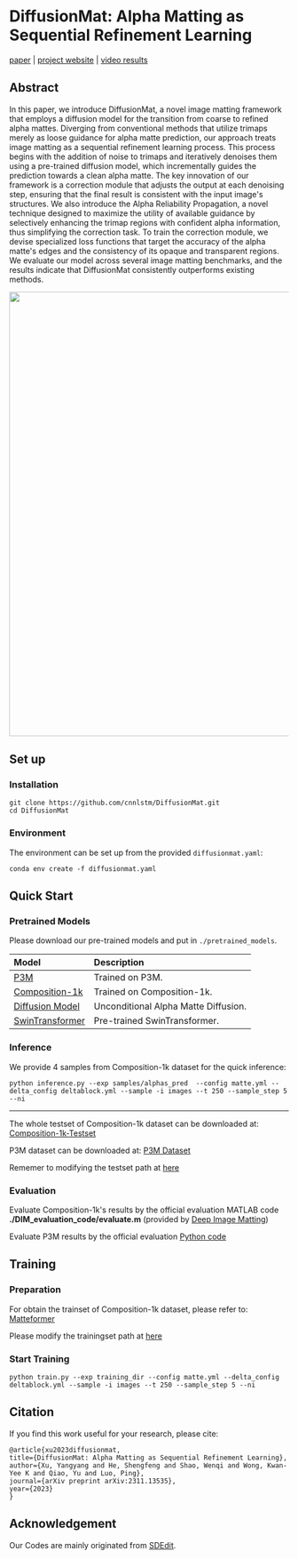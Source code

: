 # **DiffusionMat: Alpha Matting as Sequential Refinement Learning**

[paper](https://arxiv.org/pdf/2311.13535.pdf) |  [project website](https://cnnlstm.github.io/DiffusionMat/) |  [video results](https://youtu.be/b_qQvv0R3BA)

## Abstract

In this paper, we introduce DiffusionMat, a novel image matting framework that employs a diffusion model for the transition from coarse to refined alpha mattes. Diverging from conventional methods that utilize trimaps merely as loose guidance for alpha matte prediction, our approach treats image matting as a sequential refinement learning process. This process begins with the addition of noise to trimaps and iteratively denoises them using a pre-trained diffusion model, which incrementally guides the prediction towards a clean alpha matte. The key innovation of our framework is a correction module that adjusts the output at each denoising step, ensuring that the final result is consistent with the input image's structures. We also introduce the Alpha Reliability Propagation, a novel technique designed to maximize the utility of available guidance by selectively enhancing the trimap regions with confident alpha information, thus simplifying the correction task. To train the correction module, we devise specialized loss functions that target the accuracy of the alpha matte's edges and the consistency of its opaque and transparent regions. We evaluate our model across several image matting benchmarks, and the results indicate that DiffusionMat consistently outperforms existing methods.

<img src="pics/overview.png" width="800px"/>

## Set up

### Installation

```
git clone https://github.com/cnnlstm/DiffusionMat.git
cd DiffusionMat
```

### Environment

The environment can be set up  from the provided `diffusionmat.yaml`:

```
conda env create -f diffusionmat.yaml
```

## Quick Start

### Pretrained Models

Please download our pre-trained models and put in  `./pretrained_models`.

| Model | Description
| :--- | :----------
|[P3M](https://drive.google.com/file/d/1is6LEv3DjipCGjYawlbPwDPZJvTYyPdb/view?usp=sharing)  | Trained on P3M.
|[Composition-1k](https://drive.google.com/file/d/1NAuTEUGWEk3RaXWQiJTJ0m6KwpuIE1_L/view?usp=sharing)  | Trained on Composition-1k.
|[Diffusion Model](https://drive.google.com/file/d/19maZQOX5hbBM8-Jd2yVGjfcvoxh8w7dB/view?usp=sharing)  | Unconditional Alpha Matte Diffusion.
|[SwinTransformer](https://drive.google.com/file/d/1n3PhgzdMtCPJJA4mBhRjrjB4_jJbHBrd/view?usp=sharing)  | Pre-trained SwinTransformer.

### Inference

We provide 4 samples from Composition-1k dataset for the quick inference:

```
python inference.py --exp samples/alphas_pred  --config matte.yml --delta_config deltablock.yml --sample -i images --t 250 --sample_step 5 --ni
```

---

The whole testset of Composition-1k dataset can be downloaded at: [Composition-1k-Testset](https://drive.google.com/file/d/1fS-uh2Fi0APygd0NPjqfT7jCwUu_a_Xu/view?usp=sharing)

P3M dataset can be downloaded at: [P3M Dataset](https://drive.google.com/uc?export=download&id=1LqUU7BZeiq8I3i5KxApdOJ2haXm-cEv1)

Rememer to modifying the testset path at [here](https://github.com/cnnlstm/DiffusionMat/blob/main/runners/diffusionmat_test.py#L175)

### Evaluation

Evaluate Composition-1k's results by the official evaluation MATLAB code **./DIM_evaluation_code/evaluate.m** (provided by [Deep Image Matting](https://sites.google.com/view/deepimagematting))

Evaluate P3M results by the official evaluation [Python code](https://github.com/JizhiziLi/P3M/blob/master/core/evaluate.py)



## Training

### Preparation

For obtain the trainset of Composition-1k dataset, please refer to: [Matteformer](https://github.com/webtoon/matteformer)

Please modify the trainingset path at [here](https://github.com/cnnlstm/diffusionmat/blob/df4974ba66b3f2f9c9788ce38bb87e6b2b583d33/runners/diffusionmat.py#L168)

### Start Training

```
python train.py --exp training_dir --config matte.yml --delta_config deltablock.yml --sample -i images --t 250 --sample_step 5 --ni
```

## Citation

If you find this work useful for your research, please cite:

```
@article{xu2023diffusionmat,
title={DiffusionMat: Alpha Matting as Sequential Refinement Learning},
author={Xu, Yangyang and He, Shengfeng and Shao, Wenqi and Wong, Kwan-Yee K and Qiao, Yu and Luo, Ping},
journal={arXiv preprint arXiv:2311.13535},
year={2023}
}
```

## Acknowledgement

Our Codes are mainly originated from  [SDEdit](https://github.com/ermongroup/SDEdit).
